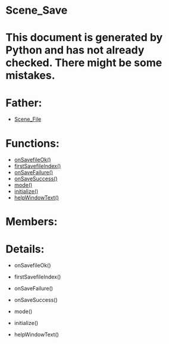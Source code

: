 Scene_Save
===

# This document is generated by Python and has not already checked. There might be some mistakes.

# Father:
* [Scene_File](Scene_File.md)


# Functions:
* [onSavefileOk()](#onSavefileOk)
* [firstSavefileIndex()](#firstSavefileIndex)
* [onSaveFailure()](#onSaveFailure)
* [onSaveSuccess()](#onSaveSuccess)
* [mode()](#mode)
* [initialize()](#initialize)
* [helpWindowText()](#helpWindowText)

# Members:

# Details:
<p id=onSavefileOk></p>

* onSavefileOk()
	

<p id=firstSavefileIndex></p>

* firstSavefileIndex()
	

<p id=onSaveFailure></p>

* onSaveFailure()
	

<p id=onSaveSuccess></p>

* onSaveSuccess()
	

<p id=mode></p>

* mode()
	

<p id=initialize></p>

* initialize()
	

<p id=helpWindowText></p>

* helpWindowText()
	

